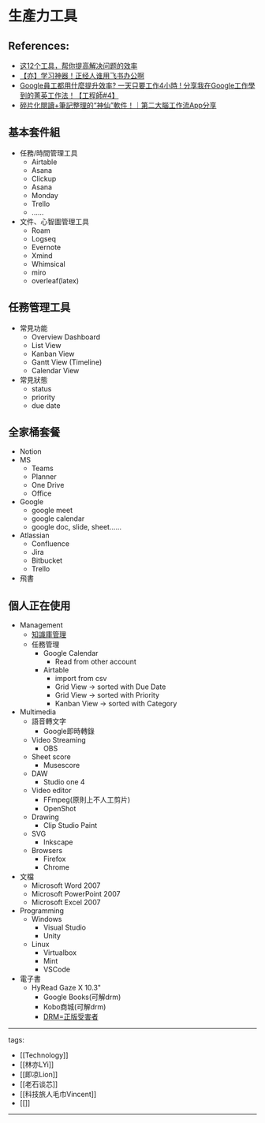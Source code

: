 # 生產力工具

## References:
* [这12个工具，帮你提高解决问题的效率](https://www.youtube.com/watch?v=Zr4JU5OPIwc)
* [【亦】学习神器！正经人谁用飞书办公啊](https://www.youtube.com/watch?v=mXkzYxoo2Z8)
* [Google員工都用什麼提升效率? 一天只要工作4小時 ! 分享我在Google工作學到的菁英工作法！【工程師#4】](https://www.youtube.com/watch?v=_OXKszvJE00)
* [碎片化閱讀+筆記整理的“神仙”軟件！｜第二大腦工作流App分享](https://www.youtube.com/watch?v=peJKnbkJaF8)


## 基本套件組
* 任務/時間管理工具
  * Airtable
  * Asana
  * Clickup
  * Asana
  * Monday
  * Trello
  * ......
* 文件、心智圖管理工具
  * Roam
  * Logseq
  * Evernote
  * Xmind
  * Whimsical
  * miro
  * overleaf(latex)

## 任務管理工具
* 常見功能
  * Overview Dashboard
  * List View
  * Kanban View
  * Gantt View (Timeline)
  * Calendar View
* 常見狀態
  * status
  * priority
  * due date

## 全家桶套餐
* Notion
* MS
  * Teams
  * Planner
  * One Drive
  * Office
* Google
  * google meet
  * google calendar
  * google doc, slide, sheet......
* Atlassian
  * Confluence
  * Jira
  * Bitbucket
  * Trello
* 飛書

## 個人正在使用
* Management
  * [知識庫管理](/Knowledge/Technology/Knowledge%20Management/)
  * 任務管理
    * Google Calendar
      * Read from other account
    * Airtable
      * import from csv 
      * Grid View -> sorted with Due Date
      * Grid View -> sorted with Priority
      * Kanban View -> sorted with Category
* Multimedia
  * 語音轉文字
    * Google即時轉錄
  * Video Streaming
    * OBS
  * Sheet score
    * Musescore
  * DAW
    * Studio one 4
  * Video editor
    * FFmpeg(原則上不人工剪片)
    * OpenShot
  * Drawing
    * Clip Studio Paint
  * SVG 
    * Inkscape
  * Browsers
    * Firefox
    * Chrome
* 文檔
  * Microsoft Word 2007
  * Microsoft PowerPoint 2007
  * Microsoft Excel 2007
* Programming
  * Windows
    * Visual Studio
    * Unity
  * Linux  
    * Virtualbox
    * Mint
    * VSCode
* 電子書 
  * HyRead Gaze X 10.3"
    * Google Books(可解drm)
    * Kobo商城(可解drm)
    * [DRM=正版受害者](https://quantumnecro.blogspot.com/2021/10/drm.html)


---
tags:
  - [[Technology]]
  - [[林亦LYi]]
  - [[即凉Lion]]
  - [[老石谈芯]]
  - [[科技旅人毛巾Vincent]]
  - [[]]
---